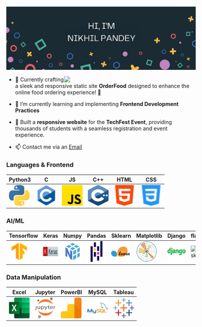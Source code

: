 ![Nikhil Pandey's GitHub Banner](assets/svg/profile_/banner.jpg)

<img src="https://raw.githubusercontent.com/sanjay-kv/sanjay-kv/main/Assets/illustration.png" min-width="300px" max-width="300px" width="350px" align="right">

- 🚀 Currently crafting a sleek and responsive static site **OrderFood** designed to enhance the online food ordering experience! 🍔

- 🌱 I’m currently learning and implementing **Frontend Development Practices**

- 🚀 Built a **responsive website** for the **TechFest Event**, providing thousands of students with a seamless registration and event experience.

- 📫 Contact me via an [Email](mailto:pandeynikhilone@gmail.com)

<div>

### Languages & Frontend

| Python3                                                                                      | C                                                                             | JS                                                                                              | C++                                                                                | HTML                                                                                    | CSS                                                                                  |
| -------------------------------------------------------------------------------------------- | ----------------------------------------------------------------------------- | ----------------------------------------------------------------------------------------------- | ---------------------------------------------------------------------------------- | --------------------------------------------------------------------------------------- | ------------------------------------------------------------------------------------ |
| <img src="assets/svg/icons/python.svg" title="Python"  alt="Python" width="55" height="55"/> | <img src="assets/svg/icons/c.svg" title="C"  alt="C" width="55" height="55"/> | <img src="assets/svg/icons/js.png" title="JavaScript" alt="JavaScript" width="55" height="55"/> | <img src="assets/svg/icons/c++.svg" title="Cpp" alt="Cpp" width="55" height="55"/> | <img src="assets/svg/icons/html-5.png" title="html" alt="html" width="57" height="55"/> | <img src="assets/svg/icons/css.svg" title="html" alt="html" width="57" height="55"/> |

### AI/ML

| Tensorflow                                                                                               | Keras                                                                                   | Numpy                                                                                    | Pandas                                                                                      | Sklearn                                                                                     | Matplotlib                                                                                | Django                                                                                      | flask                                                                                                                                          |
| -------------------------------------------------------------------------------------------------------- | --------------------------------------------------------------------------------------- | ---------------------------------------------------------------------------------------- | ------------------------------------------------------------------------------------------- | ------------------------------------------------------------------------------------------- | ----------------------------------------------------------------------------------------- | ------------------------------------------------------------------------------------------- | ---------------------------------------------------------------------------------------------------------------------------------------------- |
| <img src="assets/svg/icons/tensorflow.svg" title="Tensorflow"  alt="Tensorflow" width="55" height="55"/> | <img src="assets/svg/icons/keras.png" title="Keras"  alt="Keras" width="" height="25"/> | <img src="assets/svg/icons/numpy.svg" title="Numpy" alt="Numpy" width="55" height="55"/> | <img src="assets/svg/icons/pandas.svg" title="Pandas" alt="Pandas" width="55" height="55"/> | <img src="assets/svg/icons/scikit.svg" title="sklearn" alt="sklearn" width="" height="50"/> | <img src="assets/svg/icons/matplotlib.svg" title="mpl" alt="mpl" width="55" height="55"/> | <img src="assets/svg/icons/django.png" title="Django" alt="Django" width="55" height="55"/> | <img src="https://nordicapis.com/wp-content/uploads/How-to-Create-an-API-Using-The-Flask-Framework.png" title="flask" alt="flask" width="65"/> |

### Data Manipulation

| Excel                                                                                    | Jupyter                                                                                        | PowerBI                                                                                        | MySQL                                                                                    | Tableau                                                                                        |
| ---------------------------------------------------------------------------------------- | ---------------------------------------------------------------------------------------------- | ---------------------------------------------------------------------------------------------- | ---------------------------------------------------------------------------------------- | ---------------------------------------------------------------------------------------------- |
| <img src="assets/svg/icons/excel.svg" title="Excel" alt="Excel" width="55" height="55"/> | <img src="assets/svg/icons/jupyter.svg" title="Jupyter" alt="Jupyter" width="55" height="55"/> | <img src="assets/svg/icons/PowerBI.svg" title="PowerBI" alt="PowerBI" width="55" height="55"/> | <img src="assets/svg/icons/mysql.svg" title="MySQL" alt="MySQL" width="55" height="55"/> | <img src="assets/svg/icons/tableau.svg" title="Tableau" alt="Tableau" width="55" height="55"/> |

<!-- ### Environments, Testing, Other

| nodejs | Git | Docker | Pytest | Swagger | Postman | Virtual Box| HardHat |
|----------|----------|----------|----------|----------|----------|----------|----------|
|<img src="" title="nodejs" alt="NodeJS" width="55" height="55"/>|<img src="" title="Git" alt="Git" width="55" height="55"/>|<img src="" title="Docker" alt="Docker" width="55" height="55"/>|<img src="" title="pytest" alt="pytest" width="55" height="55"/>|  <img src="" title="Swagger" alt="Swagger" width="55" height="55"/>|  <img src="" title="Postman" alt="Postman" width="55" height="55"/>|<img src="" title="Postman" alt="Postman" width="80" height="55"/>| <img src="" title="Swagger" alt="Swagger" width="55" height="55"/>|

### OS: ❤️ (linux one love)

| Linux | Ubuntu | Kali |
|----------|----------|----------|
| <img src="" title="Linux" alt="Linux" width="55" height="55"/> | <img src="" title="Ubuntu" alt="Ubuntu" width="55" height="55"/> | <img src="" title="Linux" alt="Linux" width="55" height="55"/> | -->
</div>
